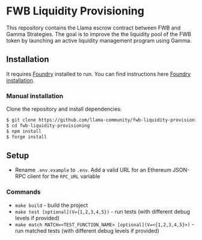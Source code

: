 # FWB Liquidity Provisioning

This repository contains the Llama escrow contract between FWB and Gamma Strategies.
The goal is to improve the the liquidity pool of the FWB token by launching an active liquidity management program using Gamma.

## Installation

It requires [Foundry](https://github.com/gakonst/foundry) installed to run. You can find instructions here [Foundry installation](https://github.com/gakonst/foundry#installation).

### Manual installation

Clone the repository and install dependencies:

```sh
$ git clone https://github.com/llama-community/fwb-liquidity-provisioning.git
$ cd fwb-liquidity-provisioning
$ npm install
$ forge install
```

## Setup

- Rename `.env.example` to `.env`. Add a valid URL for an Ethereum JSON-RPC client for the `RPC_URL` variable

### Commands

- `make build` - build the project
- `make test [optional](V={1,2,3,4,5})` - run tests (with different debug levels if provided)
- `make match MATCH=<TEST_FUNCTION_NAME> [optional](V=<{1,2,3,4,5}>)` - run matched tests (with different debug levels if provided)
